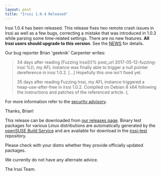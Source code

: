 ```yaml
---
layout: post
title: "Irssi 1.0.4 Released"
---
```


Irssi 1.0.4 has been released. This release fixes two remote crash
issues in Irssi as well as a few bugs, correcting a mistake that
was introduced in 1.0.3 while parsing some time-related
settings. There are no new features. **All Irssi users should upgrade
to this version**. See the
[NEWS](/NEWS/#v1-0-4) for
details.

Our bug reporter Brian 'geeknik' Carpenter writes:

> 34 days after reading [Fuzzing Irssi]({% post_url
2017-05-12-fuzzing-irssi %}), my AFL instance was finally able to
trigger a null pointer dereference in irssi 1.0.2. [...] Hopefully this one isn't fixed yet.
>
> 35 days after reading Fuzzing Irssi, my AFL
instance triggered a heap-use-after-free in irssi 1.0.2. Compiled on Debian
8 x64 following the instructions and patches of the referenced article. (;

For more information refer to the [security advisory](/security/html/irssi_sa_2017_07).

Thanks, Brian!

This release can be downloaded from [our releases
page](/NEWS/#v1-0-4). Binary test packages
for various Linux distributions are automatically generated by the
[openSUSE Build Service](https://build.opensuse.org/) and are
available for download in the
[irssi-test](https://software.opensuse.org/download.html?project=home:ailin_nemui:irssi-test;package=irssi)
repository.

Please check with your distro whether they provide officially updated
packages.

We currently do not have any alternate advice.

The Irssi Team.
